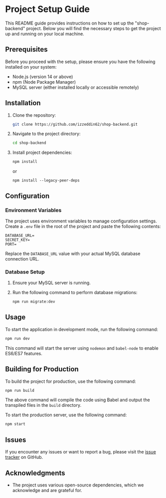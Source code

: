 # Project Setup Guide

This README guide provides instructions on how to set up the "shop-backend" project. Below you will find the necessary steps to get the project up and running on your local machine.

## Prerequisites

Before you proceed with the setup, please ensure you have the following installed on your system:

- Node.js (version 14 or above)
- npm (Node Package Manager)
- MySQL server (either installed locally or accessible remotely)

## Installation

1. Clone the repository:

   ```bash
   git clone https://github.com/izzeddin62/shop-backend.git
   ```

2. Navigate to the project directory:

   ```bash
   cd shop-backend
   ```

3. Install project dependencies:

   ```bash
   npm install
   ```
   or
   ```
   npm install --legacy-peer-deps
   ```

## Configuration

### Environment Variables

The project uses environment variables to manage configuration settings. Create a `.env` file in the root of the project and paste the following contents:

```env
DATABASE_URL=
SECRET_KEY=
PORT=
```

Replace the `DATABASE_URL` value with your actual MySQL database connection URL.
### Database Setup

1. Ensure your MySQL server is running.
2. Run the following command to perform database migrations:

   ```bash
   npm run migrate:dev
   ```

## Usage

To start the application in development mode, run the following command:

```bash
npm run dev
```

This command will start the server using `nodemon` and `babel-node` to enable ES6/ES7 features.

## Building for Production

To build the project for production, use the following command:

```bash
npm run build
```

The above command will compile the code using Babel and output the transpiled files in the `build` directory.

To start the production server, use the following command:

```bash
npm start
```

## Issues

If you encounter any issues or want to report a bug, please visit the [issue tracker](https://github.com/izzeddin62/shop-backend/issues) on GitHub.


## Acknowledgments

- The project uses various open-source dependencies, which we acknowledge and are grateful for.
